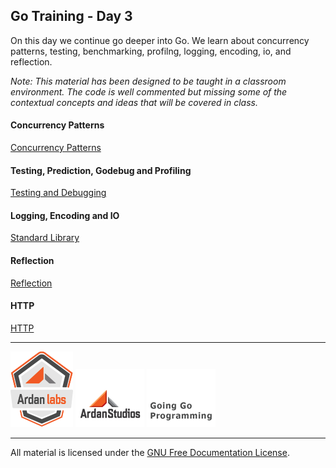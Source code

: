 ## Go Training - Day 3
On this day we continue go deeper into Go. We learn about concurrency patterns, testing, benchmarking, profilng, logging, encoding, io, and reflection.

*Note: This material has been designed to be taught in a classroom environment. The code is well commented but missing some of the contextual concepts and ideas that will be covered in class.*

#### Concurrency Patterns
[Concurrency Patterns](../09-concurrency_patterns/readme.md)

#### Testing, Prediction, Godebug and Profiling
[Testing and Debugging](../10-testing/readme.md)  

#### Logging, Encoding and IO
[Standard Library](../11-standard_library/readme.md)

#### Reflection
[Reflection](../12-reflection/readme.md)

#### HTTP
[HTTP](../13-http/readme.md)

___
[![Ardan Labs](images/ggt_logo.png)](http://www.ardanlabs.com)
[![Ardan Studios](images/ardan_logo.png)](http://www.ardanstudios.com)
[![GoingGo Blog](images/ggb_logo.png)](http://www.goinggo.net)
___
All material is licensed under the [GNU Free Documentation License](https://github.com/ArdanStudios/gotraining/blob/master/LICENSE).